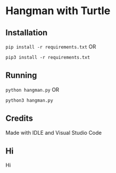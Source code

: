 # Hangman with Turtle

## Installation

`pip install -r requirements.txt` OR

`pip3 install -r requirements.txt`

## Running

`python hangman.py` OR

`python3 hangman.py`

## Credits
Made with IDLE and Visual Studio Code

## Hi
Hi
